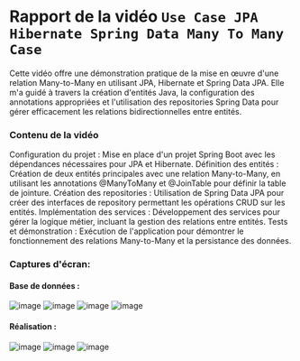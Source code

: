 # Rapport de la vidéo `Use Case JPA Hibernate Spring Data Many To Many Case`

Cette vidéo offre une démonstration pratique de la mise en œuvre d'une relation Many-to-Many en utilisant JPA, Hibernate et Spring Data JPA. Elle m'a guidé à travers la création d'entités Java, la configuration des annotations appropriées et l'utilisation des repositories Spring Data pour gérer efficacement les relations bidirectionnelles entre entités.

### Contenu de la vidéo
Configuration du projet : Mise en place d'un projet Spring Boot avec les dépendances nécessaires pour JPA et Hibernate.
Définition des entités : Création de deux entités principales avec une relation Many-to-Many, en utilisant les annotations @ManyToMany et @JoinTable pour définir la table de jointure.
Création des repositories : Utilisation de Spring Data JPA pour créer des interfaces de repository permettant les opérations CRUD sur les entités.
Implémentation des services : Développement des services pour gérer la logique métier, incluant la gestion des relations entre entités.
Tests et démonstration : Exécution de l'application pour démontrer le fonctionnement des relations Many-to-Many et la persistance des données.

### Captures d'écran:
#### Base de données :
![image](https://github.com/user-attachments/assets/5e6084e6-cab8-47ae-b850-a1d41de31d35)
![image](https://github.com/user-attachments/assets/b0a92aca-af5f-4526-8026-9d589bbb2e97)
![image](https://github.com/user-attachments/assets/0e982645-5c25-4083-b428-d1ef4d942171)
![image](https://github.com/user-attachments/assets/6836229f-5092-4936-a07b-3e1e2c34aa9a)

#### Réalisation :
![image](https://github.com/user-attachments/assets/80f36b22-2af5-4d83-b3eb-26e518bf8a0f)
![image](https://github.com/user-attachments/assets/b35773cc-f0f3-456d-934b-2a0b6e4b6ee9)
![image](https://github.com/user-attachments/assets/0e30758b-34c8-4a2c-a76d-efdc1340ff48)






